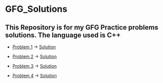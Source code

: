 # GFG_Solutions
This Repository is for my GFG Practice problems solutions. The language used is C++
--------------------------------------------------------------------------------------------------------------


* [Problem 1](https://practice.geeksforgeeks.org/problems/find-all-pairs-whose-sum-is-x5808/1) -> [Solution](https://github.com/ankitpriyadarshii/GFG_Solutions/blob/main/GFG_FindAllPairWithAGivenSum.cpp)

* [Problem 2](https://practice.geeksforgeeks.org/problems/minimize-the-sum-of-product1525/1) -> [Solution](https://github.com/ankitpriyadarshii/GFG_Solutions/blob/main/GFG_MinimizeTheSumOfProduct.cpp)

* [Problem 3](https://practice.geeksforgeeks.org/problems/third-largest-element/1) -> [Solution](https://github.com/ankitpriyadarshii/GFG_Solutions/blob/main/GFG_ThirdLargestElement.cpp)

* [Problem 4](https://practice.geeksforgeeks.org/problems/replace-all-0s-with-5/1) -> [Solution](https://github.com/ankitpriyadarshii/GFG_Solutions/blob/main/GFG_ReplaceAll0With5.cpp)
